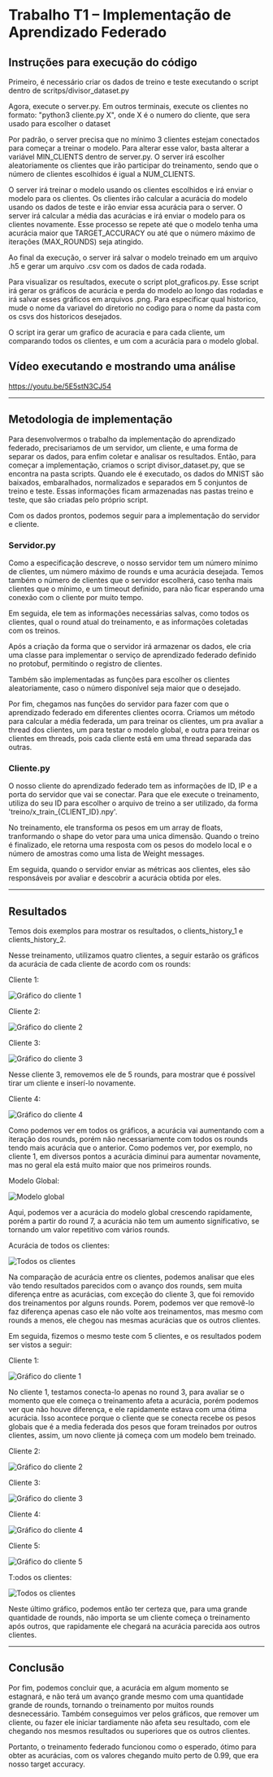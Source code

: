 # Trabalho T1 – Implementação de Aprendizado Federado

## Instruções para execução do código 

Primeiro, é necessário criar os dados de treino e teste executando o script dentro de scritps/divisor_dataset.py

Agora, execute o server.py. Em outros terminais, execute os clientes no formato: "python3 cliente.py X", onde X é o numero do cliente, que sera usado para escolher o dataset

Por padrão, o server precisa que no mínimo 3 clientes estejam conectados para começar a treinar o modelo. Para alterar esse valor, basta alterar a variável MIN_CLIENTS dentro de server.py. O server irá escolher aleatoriamente os clientes que irão participar do treinamento, sendo que o número de clientes escolhidos é igual a NUM_CLIENTS.

O server irá treinar o modelo usando os clientes escolhidos e irá enviar o modelo para os clientes. Os clientes irão calcular a acurácia do modelo usando os dados de teste e irão enviar essa acurácia para o server. O server irá calcular a média das acurácias e irá enviar o modelo para os clientes novamente. Esse processo se repete até que o modelo tenha uma acurácia maior que TARGET_ACCURACY ou até que o número máximo de iterações (MAX_ROUNDS) seja atingido.


Ao final da execução, o server irá salvar o modelo treinado em um arquivo .h5 e gerar um arquivo .csv com os dados de cada rodada.


Para visualizar os resultados, execute o script plot_graficos.py. Esse script irá gerar os gráficos de acurácia e perda do modelo ao longo das rodadas e irá salvar esses gráficos em arquivos .png. Para especificar qual historico, mude o nome da variavel do diretorio no codigo para o nome da pasta com os csvs dos historicos desejados.

O script ira gerar um grafico de acuracia e para cada cliente, um comparando todos os clientes, e um com a acurácia para o modelo global. 

## Vídeo executando e mostrando uma análise

https://youtu.be/5E5stN3CJ54

---

## Metodologia de implementação

Para desenvolvermos o trabalho da implementação do aprendizado federado, precisariamos de um servidor, um cliente, e uma forma de separar os dados, para enfim coletar e analisar os resultados. Então, para começar a implementação, criamos o script divisor_dataset.py, que se encontra na pasta scripts. Quando ele é executado, os dados do MNIST são baixados, embaralhados, normalizados e separados em 5 conjuntos de treino e teste. Essas informações ficam armazenadas nas pastas treino e teste, que são criadas pelo próprio script.

Com os dados prontos, podemos seguir para a implementação do servidor e cliente.

### Servidor.py

Como a especificação descreve, o nosso servidor tem um número mínimo de clientes, um número máximo de rounds e uma acurácia desejada. Temos também o número de clientes que o servidor escolherá, caso tenha mais clientes que o mínimo, e um timeout definido, para não ficar esperando uma conexão com o cliente por muito tempo.

Em seguida, ele tem as informações necessárias salvas, como todos os clientes, qual o round atual do treinamento, e as informações coletadas com os treinos.

Após a criação da forma que o servidor irá armazenar os dados, ele cria uma classe para implementar o serviço de aprendizado federado definido no protobuf, permitindo o registro de clientes.

Também são implementadas as funções para escolher os clientes aleatoriamente, caso o número disponível seja maior que o desejado.

Por fim, chegamos nas funções do servidor para fazer com que o aprendizado federado em diferentes clientes ocorra. Criamos um método para calcular a média federada, um para treinar os clientes, um pra avaliar a thread dos clientes, um para testar o modelo global, e outra para treinar os clientes em threads, pois cada cliente está em uma thread separada das outras.

### Cliente.py

O nosso cliente do aprendizado federado tem as informações de ID, IP e a porta do servidor que vai se conectar. Para que ele execute o treinamento, utiliza do seu ID para escolher o arquivo de treino a ser utilizado, da forma 'treino/x_train_{CLIENT_ID}.npy'.

No treinamento, ele transforma os pesos em um array de floats, tranformando o shape do vetor para uma unica dimensão. Quando o treino é finalizado, ele retorna uma resposta com os pesos do modelo local e o número de amostras como uma lista de Weight messages.

Em seguida, quando o servidor enviar as métricas aos clientes, eles são responsáveis por avaliar e descobrir a acurácia obtida por eles.

---

## Resultados 

Temos dois exemplos para mostrar os resultados, o clients_history_1 e clients_history_2.

Nesse treinamento, utilizamos quatro clientes, a seguir estarão os gráficos da acurácia de cada cliente de acordo com os rounds:

Cliente 1:

![Gráfico do cliente 1](clients_history_1/client_1_clients_history_1.png)

Cliente 2:

![Gráfico do cliente 2](clients_history_1/client_2_clients_history_1.png)

Cliente 3:

![Gráfico do cliente 3](clients_history_1/client_3_clients_history_1.png)

Nesse cliente 3, removemos ele de 5 rounds, para mostrar que é possível tirar um cliente e inserí-lo novamente.

Cliente 4:

![Gráfico do cliente 4](clients_history_1/client_4_clients_history_1.png)

Como podemos ver em todos os gráficos, a acurácia vai aumentando com a iteração dos rounds, porém não necessariamente com todos os rounds tendo mais acurácia que o anterior. Como podemos ver, por exemplo, no cliente 1, em diversos pontos a acurácia diminui para aumentar novamente, mas no geral ela está muito maior que nos primeiros rounds.

Modelo Global:

![Modelo global](clients_history_1/global_model_clients_history_1.png)

Aqui, podemos ver a acurácia do modelo global crescendo rapidamente, porém a partir do round 7, a acurácia não tem um aumento significativo, se tornando um valor repetitivo com vários rounds.

Acurácia de todos os clientes:

![Todos os clientes](clients_history_1/all_clients_clients_history_1.png)

Na comparação de acurácia entre os clientes, podemos analisar que eles vão tendo resultados parecidos com o avanço dos rounds, sem muita diferença entre as acurácias, com exceção do cliente 3, que foi removido dos treinamentos por alguns rounds. Porem, podemos ver que removê-lo faz diferença apenas caso ele não volte aos treinamentos, mas mesmo com rounds a menos, ele chegou nas mesmas acurácias que os outros clientes.

Em seguida, fizemos o mesmo teste com 5 clientes, e os resultados podem ser vistos a seguir:

Cliente 1:

![Gráfico do cliente 1](clients_history_2/client_1_clients_history_2.png)

No cliente 1, testamos conecta-lo apenas no round 3, para avaliar se o momento que ele começa o treinamento afeta a acurácia, porém podemos ver que não houve diferença, e ele rapidamente estava com uma ótima acurácia. Isso acontece porque o cliente que se conecta recebe os pesos globais que é a media federada dos pesos que foram treinados por outros clientes, assim, um novo cliente já começa com um modelo bem treinado. 

Cliente 2:

![Gráfico do cliente 2](clients_history_2/client_2_clients_history_2.png)

Cliente 3:

![Gráfico do cliente 3](clients_history_2/client_3_clients_history_2.png)

Cliente 4:

![Gráfico do cliente 4](clients_history_2/client_4_clients_history_2.png)

Cliente 5:

![Gráfico do cliente 5](clients_history_2/client_5_clients_history_2.png)

T:odos os clientes:

![Todos os clientes](clients_history_2/all_clients_clients_history_2.png)

Neste último gráfico, podemos então ter certeza que, para uma grande quantidade de rounds, não importa se um cliente começa o treinamento após outros, que rapidamente ele chegará na acurácia parecida aos outros clientes. 

---

## Conclusão

Por fim, podemos concluir que, a acurácia em algum momento se estagnará, e não terá um avanço grande mesmo com uma quantidade grande de rounds, tornando o treinamento por muitos rounds desnecessário. Também conseguimos ver pelos gráficos, que remover um cliente, ou fazer ele iniciar tardiamente não afeta seu resultado, com ele chegando nos mesmos resultados ou superiores que os outros clientes.

Portanto, o treinamento federado funcionou como o esperado, ótimo para obter as acurácias, com os valores chegando muito perto de 0.99, que era nosso target accuracy. 
